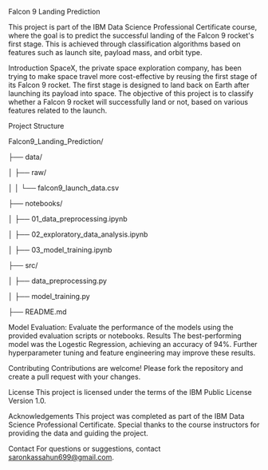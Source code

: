 
Falcon 9 Landing Prediction

This project is part of the IBM Data Science Professional Certificate course, where the goal is to predict the successful landing of the Falcon 9 rocket's first stage. 
This is achieved through classification algorithms based on features such as launch site, payload mass, and orbit type.

Introduction
SpaceX, the private space exploration company, has been trying to make space travel more cost-effective by reusing the first stage of its Falcon 9 rocket. 
The first stage is designed to land back on Earth after launching its payload into space. 
The objective of this project is to classify whether a Falcon 9 rocket will successfully land or not, based on various features related to the launch.

Project Structure

Falcon9_Landing_Prediction/

├── data/

│   ├── raw/

│   │   └── falcon9_launch_data.csv

├── notebooks/

│   ├── 01_data_preprocessing.ipynb

│   ├── 02_exploratory_data_analysis.ipynb

│   ├── 03_model_training.ipynb

├── src/

│   ├── data_preprocessing.py

│   ├── model_training.py

├── README.md

Model Evaluation: Evaluate the performance of the models using the provided evaluation scripts or notebooks.
Results
The best-performing model was the Logestic Regression, achieving an accuracy of 94%. Further hyperparameter tuning and feature engineering may improve these results.

Contributing
Contributions are welcome! Please fork the repository and create a pull request with your changes.

License
This project is licensed under the terms of the IBM Public License Version 1.0.

Acknowledgements
This project was completed as part of the IBM Data Science Professional Certificate. Special thanks to the course instructors for providing the data and guiding the project.

Contact For questions or suggestions, contact saronkassahun699@gmail.com.

